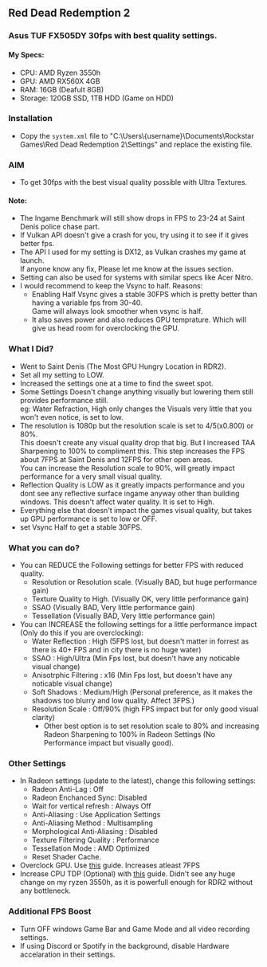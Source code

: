 ## Red Dead Redemption 2  
### Asus TUF FX505DY 30fps with best quality settings.

#### My Specs:  
* CPU: AMD Ryzen 3550h  
* GPU: AMD RX560X 4GB  
* RAM: 16GB  (Deafult 8GB)  
* Storage: 120GB SSD, 1TB HDD (Game on HDD)  

### Installation
* Copy the `system.xml`  file to "C:\Users\\{username}\Documents\Rockstar Games\Red Dead Redemption 2\Settings\" and replace the existing file.  

### AIM
* To get 30fps with the best visual quality possible with Ultra Textures.    

#### Note:  
* The Ingame Benchmark will still show drops in FPS to 23-24 at Saint Denis police chase part.
* If Vulkan API doesn't give a crash for you, try using it to see if it gives better fps.
* The API I used for my setting is DX12, as Vulkan crashes my game at launch.  
  If anyone know any fix, Please let me know at the issues section.
* Setting can also be used for systems with similar specs like Acer Nitro.  
* I would recommend to keep the Vsync to half. Reasons:  
  * Enabling Half Vsync gives a stable 30FPS which is pretty better than having a variable fps from 30-40.  
    Game will always look smoother when vsync is half.
  * It also saves power and also reduces GPU temprature. Which will give us head room for overclocking the GPU.

### What I Did?
* Went to Saint Denis (The Most GPU Hungry Location in RDR2).  
* Set all my setting to LOW.
* Increased the settings one at a time to find the sweet spot.   
* Some Settings Doesn't change anything visually but lowering them still provides performance still.  
  eg: Water Refraction, High only changes the Visuals very little that you won't even notice, is set to low. 
* The resolution is 1080p but the resolution scale is set to 4/5(x0.800) or 80%.  
  This doesn't create any visual quality drop that big. But I increased TAA Sharpening to 100% to compliment this.
  This step increases the FPS about 7FPS at Saint Denis and 12FPS for other open areas.  
  You can increase the Resolution scale to 90%, will greatly impact performance for a very small visual quality.  
* Reflection Quality is LOW as it greatly impacts performance and you dont see any reflective surface ingame anyway other than building windows.
  This doesn't affect water quality. It is set to High.
* Everything else that doesn't impact the games visual quality, but takes up GPU performance is set to low or OFF.  
* set Vsync Half to get a stable 30FPS.  

### What you can do?
* You can REDUCE the Following settings for better FPS with reduced quality.
	* Resolution or Resolution scale. (Visually BAD, but huge performance gain)  
	* Texture Quality to High. (Visually OK, very little performance gain)  
	* SSAO (Visually BAD, Very little performance gain)  
	* Tessellation (Visually BAD, Very little performance gain)  
* You can INCREASE the following settings for a little performance impact (Only do this if you are overclocking):
	* Water Reflection : High (5FPS lost, but doesn't matter in forrest as there is 40+ FPS and in city there is no huge water)
	* SSAO : High/Ultra (Min Fps lost, but doesn't have any noticable visual change)
	* Anisotrphic Filtering : x16 (Min Fps lost, but doesn't have any noticable visual change)
	* Soft Shadows : Medium/High (Personal preference, as it makes the shadows too blurry and low quality. Affect 3FPS.) 
	* Resolution Scale : Off/90% (high FPS impact but for only good visual clarity)  
	  * Other best option is to set resolution scale to 80% and increasing Radeon Sharpening to 100% in Radeon Settings (No Performance impact but visually good).

### Other Settings 
* In Radeon settings (update to the latest), change this following settings:
	* Radeon Anti-Lag : Off  
	* Radeon Enchanced Sync: Disabled
	* Wait for vertical refresh : Always Off
	* Anti-Aliasing : Use Application Settings
	* Anti-Aliasing Method : Multisampling
	* Morphological Anti-Aliasing : Disabled
	* Texture Filtering Quality : Performance
	* Tessellation Mode : AMD Optimized
	* Reset Shader Cache.
* Overclock GPU. Use [this](https://youtu.be/y_aTt1zKYLw) guide. Increases atleast 7FPS
* Increase CPU TDP (Optional) with [this](https://youtu.be/4ekZRwxFFGU) guide. Didn't see any huge change on my ryzen 3550h, as it is powerfull enough for RDR2 without any bottleneck.

### Additional FPS Boost  
* Turn OFF windows Game Bar and Game Mode and all video recording settings.  
* If using Discord or Spotify in the background, disable Hardware accelaration in their settings.
